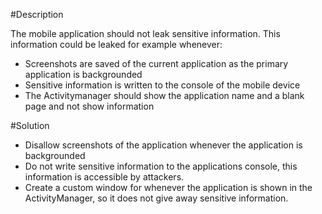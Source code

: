 #Description

The mobile application should not leak sensitive information. This information could be leaked for example whenever:

- Screenshots are saved of the current application as the primary  application is backgrounded 
- Sensitive information is written to the console of the mobile device
- The Activitymanager should show the application name and a blank page and not show information

#Solution

- Disallow screenshots of the application whenever the application is backgrounded
- Do not write sensitive information to the applications console, this information is accessible by attackers.
- Create a custom window for whenever the application is shown in the ActivityManager, so it does not give away sensitive
  information.
